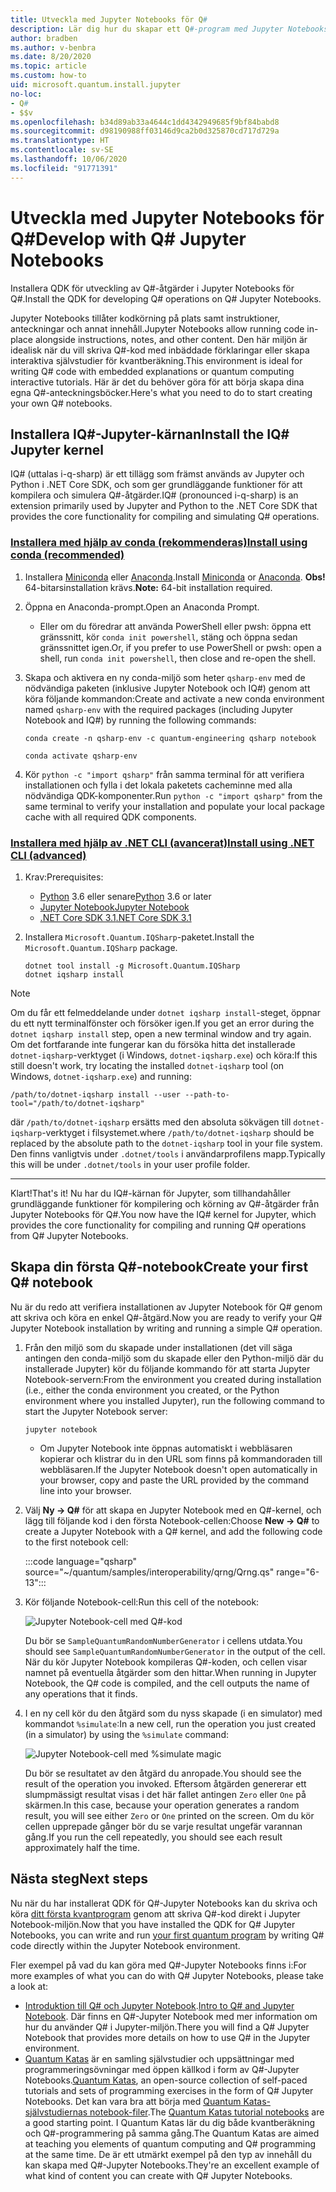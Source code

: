 ```yaml
---
title: Utveckla med Jupyter Notebooks för Q#
description: Lär dig hur du skapar ett Q#-program med Jupyter Notebooks.
author: bradben
ms.author: v-benbra
ms.date: 8/20/2020
ms.topic: article
ms.custom: how-to
uid: microsoft.quantum.install.jupyter
no-loc:
- Q#
- $$v
ms.openlocfilehash: b34d89ab33a4644c1dd4342949685f9bf84babd8
ms.sourcegitcommit: d98190988ff03146d9ca2b0d325870cd717d729a
ms.translationtype: HT
ms.contentlocale: sv-SE
ms.lasthandoff: 10/06/2020
ms.locfileid: "91771391"
---
```

# <a name="develop-with-no-locq-jupyter-notebooks"></a><span data-ttu-id="d4bc6-103">Utveckla med Jupyter Notebooks för Q#</span><span class="sxs-lookup"><span data-stu-id="d4bc6-103">Develop with Q# Jupyter Notebooks</span></span>

<span data-ttu-id="d4bc6-104">Installera QDK för utveckling av Q#-åtgärder i Jupyter Notebooks för Q#.</span><span class="sxs-lookup"><span data-stu-id="d4bc6-104">Install the QDK for developing Q# operations on Q# Jupyter Notebooks.</span></span>

<span data-ttu-id="d4bc6-105">Jupyter Notebooks tillåter kodkörning på plats samt instruktioner, anteckningar och annat innehåll.</span><span class="sxs-lookup"><span data-stu-id="d4bc6-105">Jupyter Notebooks allow running code in-place alongside instructions, notes, and other content.</span></span> <span data-ttu-id="d4bc6-106">Den här miljön är idealisk när du vill skriva Q#-kod med inbäddade förklaringar eller skapa interaktiva självstudier för kvantberäkning.</span><span class="sxs-lookup"><span data-stu-id="d4bc6-106">This environment is ideal for writing Q# code with embedded explanations or quantum computing interactive tutorials.</span></span> <span data-ttu-id="d4bc6-107">Här är det du behöver göra för att börja skapa dina egna Q#-anteckningsböcker.</span><span class="sxs-lookup"><span data-stu-id="d4bc6-107">Here's what you need to do to start creating your own Q# notebooks.</span></span>

## <a name="install-the-ino-locq-jupyter-kernel"></a><span data-ttu-id="d4bc6-108">Installera IQ#-Jupyter-kärnan</span><span class="sxs-lookup"><span data-stu-id="d4bc6-108">Install the IQ# Jupyter kernel</span></span>

<span data-ttu-id="d4bc6-109">IQ# (uttalas i-q-sharp) är ett tillägg som främst används av Jupyter och Python i .NET Core SDK, och som ger grundläggande funktioner för att kompilera och simulera Q#-åtgärder.</span><span class="sxs-lookup"><span data-stu-id="d4bc6-109">IQ# (pronounced i-q-sharp) is an extension primarily used by Jupyter and Python to the .NET Core SDK that provides the core functionality for compiling and simulating Q# operations.</span></span>

### <a name="install-using-conda-recommended"></a>[<span data-ttu-id="d4bc6-110">Installera med hjälp av conda (rekommenderas)</span><span class="sxs-lookup"><span data-stu-id="d4bc6-110">Install using conda (recommended)</span></span>](#tab/tabid-conda)

1. <span data-ttu-id="d4bc6-111">Installera [Miniconda](https://docs.conda.io/en/latest/miniconda.html) eller [Anaconda](https://www.anaconda.com/products/individual#Downloads).</span><span class="sxs-lookup"><span data-stu-id="d4bc6-111">Install [Miniconda](https://docs.conda.io/en/latest/miniconda.html) or [Anaconda](https://www.anaconda.com/products/individual#Downloads).</span></span> <span data-ttu-id="d4bc6-112">**Obs!** 64-bitarsinstallation krävs.</span><span class="sxs-lookup"><span data-stu-id="d4bc6-112">**Note:** 64-bit installation required.</span></span>

1. <span data-ttu-id="d4bc6-113">Öppna en Anaconda-prompt.</span><span class="sxs-lookup"><span data-stu-id="d4bc6-113">Open an Anaconda Prompt.</span></span>

   - <span data-ttu-id="d4bc6-114">Eller om du föredrar att använda PowerShell eller pwsh: öppna ett gränssnitt, kör `conda init powershell`, stäng och öppna sedan gränssnittet igen.</span><span class="sxs-lookup"><span data-stu-id="d4bc6-114">Or, if you prefer to use PowerShell or pwsh: open a shell, run `conda init powershell`, then close and re-open the shell.</span></span>

1. <span data-ttu-id="d4bc6-115">Skapa och aktivera en ny conda-miljö som heter `qsharp-env` med de nödvändiga paketen (inklusive Jupyter Notebook och IQ#) genom att köra följande kommandon:</span><span class="sxs-lookup"><span data-stu-id="d4bc6-115">Create and activate a new conda environment named `qsharp-env` with the required packages (including Jupyter Notebook and IQ#) by running the following commands:</span></span>

    ```
    conda create -n qsharp-env -c quantum-engineering qsharp notebook

    conda activate qsharp-env
    ```

1. <span data-ttu-id="d4bc6-116">Kör `python -c "import qsharp"` från samma terminal för att verifiera installationen och fylla i det lokala paketets cacheminne med alla nödvändiga QDK-komponenter.</span><span class="sxs-lookup"><span data-stu-id="d4bc6-116">Run `python -c "import qsharp"` from the same terminal to verify your installation and populate your local package cache with all required QDK components.</span></span>

### <a name="install-using-net-cli-advanced"></a>[<span data-ttu-id="d4bc6-117">Installera med hjälp av .NET CLI (avancerat)</span><span class="sxs-lookup"><span data-stu-id="d4bc6-117">Install using .NET CLI (advanced)</span></span>](#tab/tabid-dotnetcli)

1. <span data-ttu-id="d4bc6-118">Krav:</span><span class="sxs-lookup"><span data-stu-id="d4bc6-118">Prerequisites:</span></span>

    - <span data-ttu-id="d4bc6-119">[Python](https://www.python.org/downloads/) 3.6 eller senare</span><span class="sxs-lookup"><span data-stu-id="d4bc6-119">[Python](https://www.python.org/downloads/) 3.6 or later</span></span>
    - [<span data-ttu-id="d4bc6-120">Jupyter Notebook</span><span class="sxs-lookup"><span data-stu-id="d4bc6-120">Jupyter Notebook</span></span>](https://jupyter.readthedocs.io/en/latest/install.html)
    - [<span data-ttu-id="d4bc6-121">.NET Core SDK 3.1</span><span class="sxs-lookup"><span data-stu-id="d4bc6-121">.NET Core SDK 3.1</span></span>](https://dotnet.microsoft.com/download/dotnet-core/3.1)

1. <span data-ttu-id="d4bc6-122">Installera `Microsoft.Quantum.IQSharp`-paketet.</span><span class="sxs-lookup"><span data-stu-id="d4bc6-122">Install the `Microsoft.Quantum.IQSharp` package.</span></span>

    ```dotnetcli
    dotnet tool install -g Microsoft.Quantum.IQSharp
    dotnet iqsharp install
    ```

> [!NOTE]
> <span data-ttu-id="d4bc6-123">Om du får ett felmeddelande under `dotnet iqsharp install`-steget, öppnar du ett nytt terminalfönster och försöker igen.</span><span class="sxs-lookup"><span data-stu-id="d4bc6-123">If you get an error during the `dotnet iqsharp install` step, open a new terminal window and try again.</span></span>
> <span data-ttu-id="d4bc6-124">Om det fortfarande inte fungerar kan du försöka hitta det installerade `dotnet-iqsharp`-verktyget (i Windows, `dotnet-iqsharp.exe`) och köra:</span><span class="sxs-lookup"><span data-stu-id="d4bc6-124">If this still doesn't work, try locating the installed `dotnet-iqsharp` tool (on Windows, `dotnet-iqsharp.exe`) and running:</span></span>
> ```
> /path/to/dotnet-iqsharp install --user --path-to-tool="/path/to/dotnet-iqsharp"
> ```
> <span data-ttu-id="d4bc6-125">där `/path/to/dotnet-iqsharp` ersätts med den absoluta sökvägen till `dotnet-iqsharp`-verktyget i filsystemet.</span><span class="sxs-lookup"><span data-stu-id="d4bc6-125">where `/path/to/dotnet-iqsharp` should be replaced by the absolute path to the `dotnet-iqsharp` tool in your file system.</span></span>
> <span data-ttu-id="d4bc6-126">Den finns vanligtvis under `.dotnet/tools` i användarprofilens mapp.</span><span class="sxs-lookup"><span data-stu-id="d4bc6-126">Typically this will be under `.dotnet/tools` in your user profile folder.</span></span>
    
***

<span data-ttu-id="d4bc6-127">Klart!</span><span class="sxs-lookup"><span data-stu-id="d4bc6-127">That's it!</span></span> <span data-ttu-id="d4bc6-128">Nu har du IQ#-kärnan för Jupyter, som tillhandahåller grundläggande funktioner för kompilering och körning av Q#-åtgärder från Jupyter Notebooks för Q#.</span><span class="sxs-lookup"><span data-stu-id="d4bc6-128">You now have the IQ# kernel for Jupyter, which provides the core functionality for compiling and running Q# operations from Q# Jupyter Notebooks.</span></span>

## <a name="create-your-first-no-locq-notebook"></a><span data-ttu-id="d4bc6-129">Skapa din första Q#-notebook</span><span class="sxs-lookup"><span data-stu-id="d4bc6-129">Create your first Q# notebook</span></span>

<span data-ttu-id="d4bc6-130">Nu är du redo att verifiera installationen av Jupyter Notebook för Q# genom att skriva och köra en enkel Q#-åtgärd.</span><span class="sxs-lookup"><span data-stu-id="d4bc6-130">Now you are ready to verify your Q# Jupyter Notebook installation by writing and running a simple Q# operation.</span></span>

1. <span data-ttu-id="d4bc6-131">Från den miljö som du skapade under installationen (det vill säga antingen den conda-miljö som du skapade eller den Python-miljö där du installerade Jupyter) kör du följande kommando för att starta Jupyter Notebook-servern:</span><span class="sxs-lookup"><span data-stu-id="d4bc6-131">From the environment you created during installation (i.e., either the conda environment you created, or the Python environment where you installed Jupyter), run the following command to start the Jupyter Notebook server:</span></span>

    ```
    jupyter notebook
    ```

    - <span data-ttu-id="d4bc6-132">Om Jupyter Notebook inte öppnas automatiskt i webbläsaren kopierar och klistrar du in den URL som finns på kommandoraden till webbläsaren.</span><span class="sxs-lookup"><span data-stu-id="d4bc6-132">If the Jupyter Notebook doesn't open automatically in your browser, copy and paste the URL provided by the command line into your browser.</span></span>

1. <span data-ttu-id="d4bc6-133">Välj **Ny → Q#** för att skapa en Jupyter Notebook med en Q#-kernel, och lägg till följande kod i den första Notebook-cellen:</span><span class="sxs-lookup"><span data-stu-id="d4bc6-133">Choose **New → Q#** to create a Jupyter Notebook with a Q# kernel, and add the following code to the first notebook cell:</span></span>

    :::code language="qsharp" source="~/quantum/samples/interoperability/qrng/Qrng.qs" range="6-13":::

1. <span data-ttu-id="d4bc6-134">Kör följande Notebook-cell:</span><span class="sxs-lookup"><span data-stu-id="d4bc6-134">Run this cell of the notebook:</span></span>

    ![Jupyter Notebook-cell med Q#-kod](~/media/install-guide-jupyter.png)

    <span data-ttu-id="d4bc6-136">Du bör se `SampleQuantumRandomNumberGenerator` i cellens utdata.</span><span class="sxs-lookup"><span data-stu-id="d4bc6-136">You should see `SampleQuantumRandomNumberGenerator` in the output of the cell.</span></span> <span data-ttu-id="d4bc6-137">När du kör Jupyter Notebook kompileras Q#-koden, och cellen visar namnet på eventuella åtgärder som den hittar.</span><span class="sxs-lookup"><span data-stu-id="d4bc6-137">When running in Jupyter Notebook, the Q# code is compiled, and the cell outputs the name of any operations that it finds.</span></span>

1. <span data-ttu-id="d4bc6-138">I en ny cell kör du den åtgärd som du nyss skapade (i en simulator) med kommandot `%simulate`:</span><span class="sxs-lookup"><span data-stu-id="d4bc6-138">In a new cell, run the operation you just created (in a simulator) by using the `%simulate` command:</span></span>

    ![Jupyter Notebook-cell med %simulate magic](~/media/install-guide-jupyter-simulate.png)

    <span data-ttu-id="d4bc6-140">Du bör se resultatet av den åtgärd du anropade.</span><span class="sxs-lookup"><span data-stu-id="d4bc6-140">You should see the result of the operation you invoked.</span></span> <span data-ttu-id="d4bc6-141">Eftersom åtgärden genererar ett slumpmässigt resultat visas i det här fallet antingen `Zero` eller `One` på skärmen.</span><span class="sxs-lookup"><span data-stu-id="d4bc6-141">In this case, because your operation generates a random result, you will see either `Zero` or `One` printed on the screen.</span></span> <span data-ttu-id="d4bc6-142">Om du kör cellen upprepade gånger bör du se varje resultat ungefär varannan gång.</span><span class="sxs-lookup"><span data-stu-id="d4bc6-142">If you run the cell repeatedly, you should see each result approximately half the time.</span></span>

## <a name="next-steps"></a><span data-ttu-id="d4bc6-143">Nästa steg</span><span class="sxs-lookup"><span data-stu-id="d4bc6-143">Next steps</span></span>

<span data-ttu-id="d4bc6-144">Nu när du har installerat QDK för Q#-Jupyter Notebooks kan du skriva och köra [ditt första kvantprogram](xref:microsoft.quantum.quickstarts.qrng) genom att skriva Q#-kod direkt i Jupyter Notebook-miljön.</span><span class="sxs-lookup"><span data-stu-id="d4bc6-144">Now that you have installed the QDK for Q# Jupyter Notebooks, you can write and run [your first quantum program](xref:microsoft.quantum.quickstarts.qrng) by writing Q# code directly within the Jupyter Notebook environment.</span></span>

<span data-ttu-id="d4bc6-145">Fler exempel på vad du kan göra med Q#-Jupyter Notebooks finns i:</span><span class="sxs-lookup"><span data-stu-id="d4bc6-145">For more examples of what you can do with Q# Jupyter Notebooks, please take a look at:</span></span>

- <span data-ttu-id="d4bc6-146">[Introduktion till Q# och Jupyter Notebook](https://docs.microsoft.com/samples/microsoft/quantum/intro-to-qsharp-jupyter/).</span><span class="sxs-lookup"><span data-stu-id="d4bc6-146">[Intro to Q# and Jupyter Notebook](https://docs.microsoft.com/samples/microsoft/quantum/intro-to-qsharp-jupyter/).</span></span> <span data-ttu-id="d4bc6-147">Där finns en Q#-Jupyter Notebook med mer information om hur du använder Q# i Jupyter-miljön.</span><span class="sxs-lookup"><span data-stu-id="d4bc6-147">There you will find a Q# Jupyter Notebook that provides more details on how to use Q# in the Jupyter environment.</span></span>
- <span data-ttu-id="d4bc6-148">[Quantum Katas](xref:microsoft.quantum.overview.katas) är en samling självstudier och uppsättningar med programmeringsövningar med öppen källkod i form av Q#-Jupyter Notebooks.</span><span class="sxs-lookup"><span data-stu-id="d4bc6-148">[Quantum Katas](xref:microsoft.quantum.overview.katas), an open-source collection of self-paced tutorials and sets of programming exercises in the form of Q# Jupyter Notebooks.</span></span> <span data-ttu-id="d4bc6-149">Det kan vara bra att börja med [Quantum Katas-självstudiernas notebook-filer](https://github.com/microsoft/QuantumKatas#tutorial-topics).</span><span class="sxs-lookup"><span data-stu-id="d4bc6-149">The [Quantum Katas tutorial notebooks](https://github.com/microsoft/QuantumKatas#tutorial-topics) are a good starting point.</span></span> <span data-ttu-id="d4bc6-150">I Quantum Katas lär du dig både kvantberäkning och Q#-programmering på samma gång.</span><span class="sxs-lookup"><span data-stu-id="d4bc6-150">The Quantum Katas are aimed at teaching you elements of quantum computing and Q# programming at the same time.</span></span> <span data-ttu-id="d4bc6-151">De är ett utmärkt exempel på den typ av innehåll du kan skapa med Q#-Jupyter Notebooks.</span><span class="sxs-lookup"><span data-stu-id="d4bc6-151">They're an excellent example of what kind of content you can create with Q# Jupyter Notebooks.</span></span>
